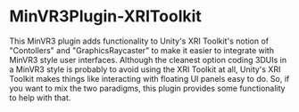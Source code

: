 # MinVR3Plugin-XRIToolkit

This MinVR3 plugin adds functionality to Unity's XRI Toolkit's notion of "Contollers" and "GraphicsRaycaster" to make it easier to integrate with MinVR3 style user interfaces.  Although the cleanest option coding 3DUIs in a MinVR3 style is probably to avoid using the XRI Toolkit at all, Unity's XRI Toolkit makes things like interacting with floating UI panels easy to do.  So, if you want to mix the two paradigms, this plugin provides some functionality to help with that.
